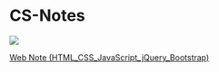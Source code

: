 # CS-Notes

<img src="https://img.shields.io/badge/license-MIT-green.svg" />

[Web Note (HTML_CSS_JavaScript_jQuery_Bootstrap)](web/Web_Note_HTML_CSS_JavaScript_jQuery_Bootstrap.md)
